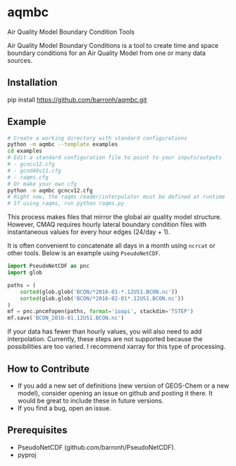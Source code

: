 # aqmbc

Air Quality Model Boundary Condition Tools

Air Quality Model Boundary Conditions is a tool to create time and space
boundary conditions for an Air Quality Model from one or many data sources.

## Installation

pip install https://github.com/barronh/aqmbc.git

## Example

```bash
# Create a working directory with standard configurations
python -m aqmbc --template examples
cd examples
# Edit a standard configuration file to point to your inputs/outputs
# - gcncv12.cfg
# - gcnd49v11.cfg
# - raqms.cfg
# Or make your own cfg
python -m aqmbc gcncv12.cfg
# Right now, the raqms reader/interpolator must be defined at runtime
# If using raqms, run python raqms.py
```

This process makes files that mirror the global air quality model structure.
However, CMAQ requires hourly lateral boundary condition files with
instantaneous values for every hour edges (24/day + 1).

It is often convenient to concatenate all days in a month using `ncrcat` or
other tools. Below is an example using `PseudoNetCDF`.

```python
import PseudoNetCDF as pnc
import glob

paths = (
    sorted(glob.glob('BCON/*2016-01-*.12US1.BCON.nc'))
    sorted(glob.glob('BCON/*2016-02-01*.12US1.BCON.nc'))
)
mf = pnc.pncmfopen(paths, format='ioapi', stackdim='TSTEP')
mf.save('BCON_2016-01.12US1.BCON.nc')
```

If your data has fewer than hourly values, you will also need to add
interpolation. Currently, these steps are not supported because the
possibilities are too varied. I recommend xarray for this type of
processing.

## How to Contribute

* If you add a new set of definitions (new version of GEOS-Chem or a new model),
  consider opening an issue on github and posting it there. It would be great to
  include these in future versions.
* If you find a bug, open an issue.

## Prerequisites

- PseudoNetCDF (github.com/barronh/PseudoNetCDF).
- pyproj
